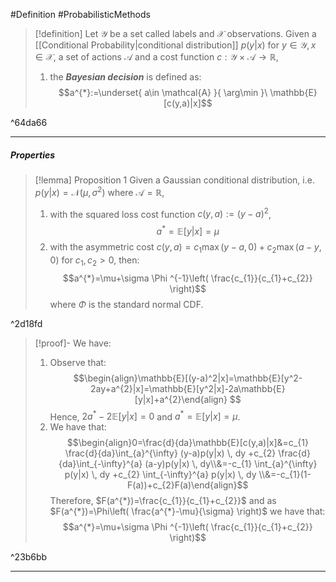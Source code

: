 #Definition #ProbabilisticMethods 

> [!definition]
> Let $\mathcal{Y}$ be a set called labels and $\mathcal{X}$ observations. Given a [[Conditional Probability|conditional distribution]] $p(y|x)$ for $y\in \mathcal{Y},x\in \mathcal{X}$, a set of actions $\mathcal{A}$ and a cost function $c:\mathcal{Y}\times \mathcal{A}\to \mathbb{R}$,
> 1. the ***Bayesian decision*** is defined as:$$a^{*}:=\underset{ a\in \mathcal{A} }{ \arg\min }\  \mathbb{E}[c(y,a)|x]$$

^64da66

---
##### Properties
> [!lemma] Proposition 1
> Given a Gaussian conditional distribution, i.e. $p(y|x)=\mathcal{N}(\mu,\sigma^{2})$ where $\mathcal{A}=\mathbb{R}$,
> 1. with the squared loss cost function $c(y,a):=(y-a)^{2}$, $$a^{*}=\mathbb{E}[y|x]=\mu$$
> 2. with the asymmetric cost $c(y,a)=c_{1}\max(y-a,0)+c_{2}\max(a-y,0)$ for $c_{1},c_{2}>0$, then: $$a^{*}=\mu+\sigma \Phi ^{-1}\left( \frac{c_{1}}{c_{1}+c_{2}} \right)$$where $\Phi$ is the standard normal CDF.

^2d18fd

> [!proof]-
> We have:
> 1. Observe that: $$\begin{align}\mathbb{E}[(y-a)^2|x]=\mathbb{E}[y^2-2ay+a^{2}|x]=\mathbb{E}[y^2|x]-2a\mathbb{E}[y|x]+a^{2}\end{align} $$Hence, $2a^{*}-2\mathbb{E}[y|x]=0$ and $a^{*}=\mathbb{E}[y|x]=\mu$.
> 2. We have that: $$\begin{align}0=\frac{d}{da}\mathbb{E}[c(y,a)|x]&=c_{1} \frac{d}{da}\int_{a}^{\infty} (y-a)p(y|x) \, dy +c_{2} \frac{d}{da}\int_{-\infty}^{a} (a-y)p(y|x) \, dy\\&=-c_{1} \int_{a}^{\infty} p(y|x) \, dy +c_{2} \int_{-\infty}^{a} p(y|x) \, dy \\&=-c_{1}(1-F(a))+c_{2}F(a)\end{align}$$Therefore, $F(a^{*})=\frac{c_{1}}{c_{1}+c_{2}}$ and as $F(a^{*})=\Phi\left( \frac{a^{*}-\mu}{\sigma} \right)$ we have that: $$a^{*}=\mu+\sigma \Phi ^{-1}\left( \frac{c_{1}}{c_{1}+c_{2}} \right)$$

^23b6bb

---
